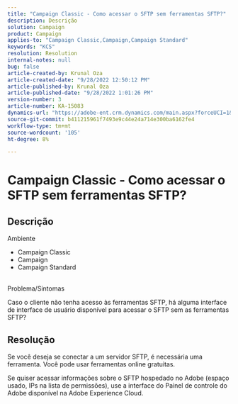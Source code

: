 ```yaml
---
title: "Campaign Classic - Como acessar o SFTP sem ferramentas SFTP?"
description: Descrição
solution: Campaign
product: Campaign
applies-to: "Campaign Classic,Campaign,Campaign Standard"
keywords: "KCS"
resolution: Resolution
internal-notes: null
bug: false
article-created-by: Krunal Oza
article-created-date: "9/28/2022 12:50:12 PM"
article-published-by: Krunal Oza
article-published-date: "9/28/2022 1:01:26 PM"
version-number: 3
article-number: KA-15083
dynamics-url: "https://adobe-ent.crm.dynamics.com/main.aspx?forceUCI=1&pagetype=entityrecord&etn=knowledgearticle&id=8537a612-2c3f-ed11-9db1-000d3a5c1bcc"
source-git-commit: b411215961f7493e9c44e24a714e300ba6162fe4
workflow-type: tm+mt
source-wordcount: '105'
ht-degree: 8%

---
```


# Campaign Classic - Como acessar o SFTP sem ferramentas SFTP?

## Descrição

Ambiente<br>


- Campaign Classic
- Campaign
- Campaign Standard



<br>Problema/Sintomas<br>


Caso o cliente não tenha acesso às ferramentas SFTP, há alguma interface de interface de usuário disponível para acessar o SFTP sem as ferramentas SFTP?




## Resolução


Se você deseja se conectar a um servidor SFTP, é necessária uma ferramenta. Você pode usar ferramentas online gratuitas.

Se quiser acessar informações sobre o SFTP hospedado no Adobe (espaço usado, IPs na lista de permissões), use a interface do Painel de controle do Adobe disponível na Adobe Experience Cloud.
